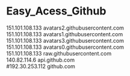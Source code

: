 # Easy_Acess_Github
151.101.108.133 avatars2.githubusercontent.com   
151.101.108.133 avatars1.githubusercontent.com   
151.101.108.133 avatars3.githubusercontent.com   
151.101.108.133 avatars0.githubusercontent.com   
151.101.108.133 raw.githubusercontent.com   
140.82.114.6 api.github.com   
#192.30.253.112 github.com   
